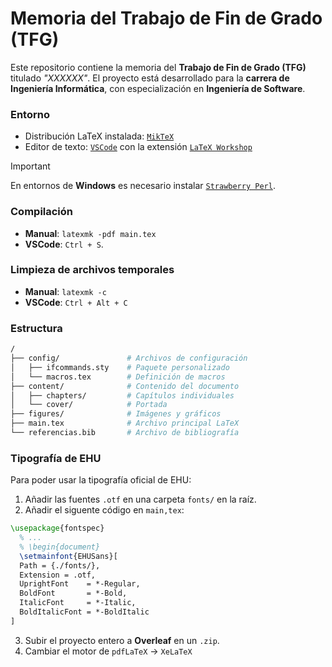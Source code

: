 # Memoria del Trabajo de Fin de Grado (TFG)

Este repositorio contiene la memoria del **Trabajo de Fin de Grado (TFG)** titulado _"XXXXXX"_. El proyecto está desarrollado para la **carrera de Ingeniería Informática**, con especialización en **Ingeniería de Software**.

### Entorno

- Distribución LaTeX instalada: [`MikTeX`](https://miktex.org/)
- Editor de texto: [`VSCode`](https://code.visualstudio.com/) con la extensión [`LaTeX Workshop`](https://marketplace.visualstudio.com/items?itemName=James-Yu.latex-workshop)

> [!IMPORTANT]  
> En entornos de **Windows** es necesario instalar [`Strawberry Perl`](https://strawberryperl.com/).

### Compilación

- **Manual**: `latexmk -pdf main.tex`
- **VSCode**: `Ctrl + S`.

### Limpieza de archivos temporales

- **Manual**: `latexmk -c`
- **VSCode**: `Ctrl + Alt + C`

### Estructura

```bash
/
├── config/               # Archivos de configuración
│   ├── ifcommands.sty    # Paquete personalizado
│   └── macros.tex        # Definición de macros
├── content/              # Contenido del documento
│   ├── chapters/         # Capítulos individuales
│   └── cover/            # Portada
├── figures/              # Imágenes y gráficos
├── main.tex              # Archivo principal LaTeX
└── referencias.bib       # Archivo de bibliografía
```

### Tipografía de EHU

Para poder usar la tipografía oficial de EHU:
  1. Añadir las fuentes `.otf` en una carpeta `fonts/` en la raíz.
  2. Añadir el siguente código en `main,tex`:  
  ```tex
  \usepackage{fontspec}
    % ...
    % \begin{document}
    \setmainfont{EHUSans}[
    Path = {./fonts/},
    Extension = .otf,
    UprightFont    = *-Regular,
    BoldFont       = *-Bold,
    ItalicFont     = *-Italic,
    BoldItalicFont = *-BoldItalic
  ]
  ```
 3. Subir el proyecto entero a **Overleaf** en un `.zip`.
 4. Cambiar el motor de `pdfLaTeX` -> `XeLaTeX`
